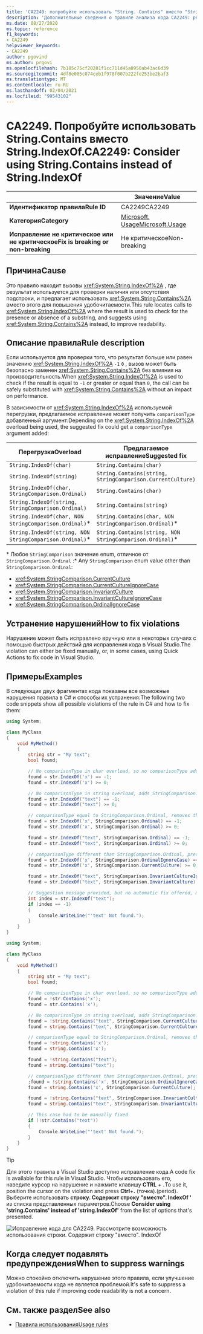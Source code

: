 ```yaml
---
title: 'CA2249: попробуйте использовать "String. Contains" вместо "String. IndexOf" (анализ кода)'
description: 'Дополнительные сведения о правиле анализа кода CA2249: рекомендуется использовать "String. Contains" вместо "String. IndexOf"'
ms.date: 08/27/2020
ms.topic: reference
f1_keywords:
- CA2249
helpviewer_keywords:
- CA2249
author: pgovind
ms.author: prgovi
ms.openlocfilehash: 7b185c75cf20281f1cc711d45a0950ab43ac6d39
ms.sourcegitcommit: 4df8e005c074ceb1f978f007b222fe253be2baf3
ms.translationtype: MT
ms.contentlocale: ru-RU
ms.lasthandoff: 02/04/2021
ms.locfileid: "99543102"
---
```

# <a name="ca2249-consider-using-stringcontains-instead-of-stringindexof"></a><span data-ttu-id="22d8a-103">CA2249. Попробуйте использовать String.Contains вместо String.IndexOf.</span><span class="sxs-lookup"><span data-stu-id="22d8a-103">CA2249: Consider using String.Contains instead of String.IndexOf</span></span>

| | <span data-ttu-id="22d8a-104">Значение</span><span class="sxs-lookup"><span data-stu-id="22d8a-104">Value</span></span> |
|-|-|
| <span data-ttu-id="22d8a-105">**Идентификатор правила**</span><span class="sxs-lookup"><span data-stu-id="22d8a-105">**Rule ID**</span></span> |<span data-ttu-id="22d8a-106">CA2249</span><span class="sxs-lookup"><span data-stu-id="22d8a-106">CA2249</span></span>|
| <span data-ttu-id="22d8a-107">**Категория**</span><span class="sxs-lookup"><span data-stu-id="22d8a-107">**Category**</span></span> |[<span data-ttu-id="22d8a-108">Microsoft. Usage</span><span class="sxs-lookup"><span data-stu-id="22d8a-108">Microsoft.Usage</span></span>](usage-warnings.md)|
| <span data-ttu-id="22d8a-109">**Исправление не критическое или не критическое**</span><span class="sxs-lookup"><span data-stu-id="22d8a-109">**Fix is breaking or non-breaking**</span></span> |<span data-ttu-id="22d8a-110">Не критическое</span><span class="sxs-lookup"><span data-stu-id="22d8a-110">Non-breaking</span></span>|

## <a name="cause"></a><span data-ttu-id="22d8a-111">Причина</span><span class="sxs-lookup"><span data-stu-id="22d8a-111">Cause</span></span>

<span data-ttu-id="22d8a-112">Это правило находит вызовы <xref:System.String.IndexOf%2A> , где результат используется для проверки наличия или отсутствия подстроки, и предлагает использовать <xref:System.String.Contains%2A> вместо этого для повышения удобочитаемости.</span><span class="sxs-lookup"><span data-stu-id="22d8a-112">This rule locates calls to <xref:System.String.IndexOf%2A> where the result is used to check for the presence or absence of a substring, and suggests using <xref:System.String.Contains%2A> instead, to improve readability.</span></span>

## <a name="rule-description"></a><span data-ttu-id="22d8a-113">Описание правила</span><span class="sxs-lookup"><span data-stu-id="22d8a-113">Rule description</span></span>

<span data-ttu-id="22d8a-114">Если используется для проверки того, что результат больше или равен значению <xref:System.String.IndexOf%2A> `-1` `0` , вызов может быть безопасно заменен <xref:System.String.Contains%2A> без влияния на производительность.</span><span class="sxs-lookup"><span data-stu-id="22d8a-114">When <xref:System.String.IndexOf%2A> is used to check if the result is equal to `-1` or greater or equal than `0`, the call can be safely substituted with <xref:System.String.Contains%2A> without an impact on performance.</span></span>

<span data-ttu-id="22d8a-115">В зависимости от <xref:System.String.IndexOf%2A> используемой перегрузки, предлагаемое исправление может получить `comparisonType` добавленный аргумент:</span><span class="sxs-lookup"><span data-stu-id="22d8a-115">Depending on the <xref:System.String.IndexOf%2A> overload being used, the suggested fix could get a `comparisonType` argument added:</span></span>

| <span data-ttu-id="22d8a-116">Перегрузка</span><span class="sxs-lookup"><span data-stu-id="22d8a-116">Overload</span></span> | <span data-ttu-id="22d8a-117">Предлагаемое исправление</span><span class="sxs-lookup"><span data-stu-id="22d8a-117">Suggested fix</span></span> |
|----|----|
| `String.IndexOf(char)` | `String.Contains(char)` |
| `String.IndexOf(string)` | `String.Contains(string, StringComparison.CurrentCulture)` |
| `String.IndexOf(char, StringComparison.Ordinal)` | `String.Contains(char)` |
| `String.IndexOf(string, StringComparison.Ordinal)` | `String.Contains(string)` |
| `String.IndexOf(char, NON StringComparison.Ordinal)`\* | `String.Contains(char, NON StringComparison.Ordinal)`\* |
| `String.IndexOf(string, NON StringComparison.Ordinal)`\* | `String.Contains(string, NON StringComparison.Ordinal)`\* |

<span data-ttu-id="22d8a-118">\* Любое `StringComparison` значение enum, отличное от `StringComparison.Ordinal` :</span><span class="sxs-lookup"><span data-stu-id="22d8a-118">\* Any `StringComparison` enum value other than `StringComparison.Ordinal`:</span></span>

- <xref:System.StringComparison.CurrentCulture>
- <xref:System.StringComparison.CurrentCultureIgnoreCase>
- <xref:System.StringComparison.InvariantCulture>
- <xref:System.StringComparison.InvariantCultureIgnoreCase>
- <xref:System.StringComparison.OrdinalIgnoreCase>

## <a name="how-to-fix-violations"></a><span data-ttu-id="22d8a-119">Устранение нарушений</span><span class="sxs-lookup"><span data-stu-id="22d8a-119">How to fix violations</span></span>

<span data-ttu-id="22d8a-120">Нарушение может быть исправлено вручную или в некоторых случаях с помощью быстрых действий для исправления кода в Visual Studio.</span><span class="sxs-lookup"><span data-stu-id="22d8a-120">The violation can either be fixed manually, or, in some cases, using Quick Actions to fix code in Visual Studio.</span></span>

## <a name="examples"></a><span data-ttu-id="22d8a-121">Примеры</span><span class="sxs-lookup"><span data-stu-id="22d8a-121">Examples</span></span>

<span data-ttu-id="22d8a-122">В следующих двух фрагментах кода показаны все возможные нарушения правила в C# и способы их устранения:</span><span class="sxs-lookup"><span data-stu-id="22d8a-122">The following two code snippets show all possible violations of the rule in C# and how to fix them:</span></span>

```csharp
using System;

class MyClass
{
    void MyMethod()
    {
        string str = "My text";
        bool found;

        // No comparisonType in char overload, so no comparisonType added in resulting fix
        found = str.IndexOf('x') == -1;
        found = str.IndexOf('x') >= 0;

        // No comparisonType in string overload, adds StringComparison.CurrentCulture to resulting fix
        found = str.IndexOf("text") == -1;
        found = str.IndexOf("text") >= 0;

        // comparisonType equal to StringComparison.Ordinal, removes the argument
        found = str.IndexOf('x', StringComparison.Ordinal) == -1;
        found = str.IndexOf('x', StringComparison.Ordinal) >= 0;

        found = str.IndexOf("text", StringComparison.Ordinal) == -1;
        found = str.IndexOf("text", StringComparison.Ordinal) >= 0;

        // comparisonType different than StringComparison.Ordinal, preserves the argument
        found = str.IndexOf('x', StringComparison.OrdinalIgnoreCase) == -1;
        found = str.IndexOf('x', StringComparison.CurrentCulture) >= 0;

        found = str.IndexOf("text", StringComparison.InvariantCultureIgnoreCase) == -1;
        found = str.IndexOf("text", StringComparison.InvariantCulture) >= 0;

        // Suggestion message provided, but no automatic fix offered, must be fixed manually
        int index = str.IndexOf("text");
        if (index == -1)
        {
            Console.WriteLine("'text' Not found.");
        }
    }
}
```

```csharp
using System;

class MyClass
{
    void MyMethod()
    {
        string str = "My text";
        bool found;

        // No comparisonType in char overload, so no comparisonType added in resulting fix
        found = !str.Contains('x');
        found = str.Contains('x');

        // No comparisonType in string overload, adds StringComparison.CurrentCulture to resulting fix
        found = !string.Contains("text", StringComparison.CurrentCulture);
        found = string.Contains("text", StringComparison.CurrentCulture);

        // comparisonType equal to StringComparison.Ordinal, removes the argument
        found = !string.Contains('x');
        found = string.Contains('x');

        found = !string.Contains("text");
        found = string.Contains("text");

        // comparisonType different than StringComparison.Ordinal, preserves the argument
        ;found = !string.Contains('x', StringComparison.OrdinalIgnoreCase)
        found = string.Contains('x', StringComparison.CurrentCulture);

        found = !string.Contains("text", StringComparison.InvariantCultureIgnoreCase);
        found = string.Contains("text", StringComparison.InvariantCulture);

        // This case had to be manually fixed
        if (!str.Contains("text"))
        {
            Console.WriteLine("'text' Not found.");
        }
    }
}
```

> [!TIP]
> <span data-ttu-id="22d8a-123">Для этого правила в Visual Studio доступно исправление кода.</span><span class="sxs-lookup"><span data-stu-id="22d8a-123">A code fix is available for this rule in Visual Studio.</span></span> <span data-ttu-id="22d8a-124">Чтобы использовать его, наведите курсор на нарушение и нажмите клавишу **CTRL** + **.**</span><span class="sxs-lookup"><span data-stu-id="22d8a-124">To use it, position the cursor on the violation and press **Ctrl**+**.**</span></span> <span data-ttu-id="22d8a-125">(точка).</span><span class="sxs-lookup"><span data-stu-id="22d8a-125">(period).</span></span> <span data-ttu-id="22d8a-126">Выберите использовать **строку. Содержит строку "вместо". IndexOf '** из списка представленных параметров.</span><span class="sxs-lookup"><span data-stu-id="22d8a-126">Choose **Consider using 'string.Contains' instead of 'string.IndexOf'** from the list of options that's presented.</span></span>
>
> ![Исправление кода для CA2249. Рассмотрите возможность использования строки. Содержит строку "вместо". IndexOf](media/ca2249-codefix.png)

## <a name="when-to-suppress-warnings"></a><span data-ttu-id="22d8a-128">Когда следует подавлять предупреждения</span><span class="sxs-lookup"><span data-stu-id="22d8a-128">When to suppress warnings</span></span>

<span data-ttu-id="22d8a-129">Можно спокойно отключить нарушение этого правила, если улучшение удобочитаемости кода не является проблемой.</span><span class="sxs-lookup"><span data-stu-id="22d8a-129">It's safe to suppress a violation of this rule if improving code readability is not a concern.</span></span>

## <a name="see-also"></a><span data-ttu-id="22d8a-130">См. также раздел</span><span class="sxs-lookup"><span data-stu-id="22d8a-130">See also</span></span>

- [<span data-ttu-id="22d8a-131">Правила использования</span><span class="sxs-lookup"><span data-stu-id="22d8a-131">Usage rules</span></span>](usage-warnings.md)
